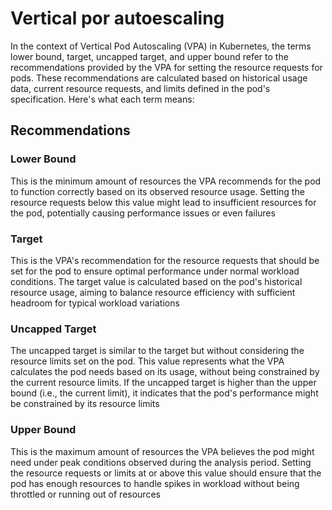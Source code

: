 # Vertical por autoescaling

In the context of Vertical Pod Autoscaling (VPA) in Kubernetes, the terms lower bound, target, uncapped target, and upper bound refer to the recommendations provided by the VPA for setting the resource requests for pods. These recommendations are calculated based on historical usage data, current resource requests, and limits defined in the pod's specification. Here's what each term means:

## Recommendations

### Lower Bound

This is the minimum amount of resources the VPA recommends for the pod to function correctly based on its observed resource usage. Setting the resource requests below this value might lead to insufficient resources for the pod, potentially causing performance issues or even failures

### Target

This is the VPA's recommendation for the resource requests that should be set for the pod to ensure optimal performance under normal workload conditions. The target value is calculated based on the pod's historical resource usage, aiming to balance resource efficiency with sufficient headroom for typical workload variations

### Uncapped Target

The uncapped target is similar to the target but without considering the resource limits set on the pod. This value represents what the VPA calculates the pod needs based on its usage, without being constrained by the current resource limits. If the uncapped target is higher than the upper bound (i.e., the current limit), it indicates that the pod's performance might be constrained by its resource limits

### Upper Bound

This is the maximum amount of resources the VPA believes the pod might need under peak conditions observed during the analysis period. Setting the resource requests or limits at or above this value should ensure that the pod has enough resources to handle spikes in workload without being throttled or running out of resources
